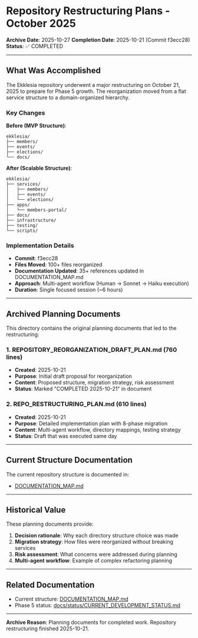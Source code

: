 # Repository Restructuring Plans - October 2025

**Archive Date**: 2025-10-27
**Completion Date**: 2025-10-21 (Commit f3ecc28)
**Status**: ✅ COMPLETED

---

## What Was Accomplished

The Ekklesia repository underwent a major restructuring on October 21, 2025 to prepare for Phase 5 growth. The reorganization moved from a flat service structure to a domain-organized hierarchy.

### Key Changes

**Before (MVP Structure)**:
```
ekklesia/
├── members/
├── events/
├── elections/
└── docs/
```

**After (Scalable Structure)**:
```
ekklesia/
├── services/
│   ├── members/
│   ├── events/
│   └── elections/
├── apps/
│   └── members-portal/
├── docs/
├── infrastructure/
├── testing/
└── scripts/
```

### Implementation Details

- **Commit**: f3ecc28
- **Files Moved**: 100+ files reorganized
- **Documentation Updated**: 35+ references updated in DOCUMENTATION_MAP.md
- **Approach**: Multi-agent workflow (Human → Sonnet → Haiku execution)
- **Duration**: Single focused session (~6 hours)

---

## Archived Planning Documents

This directory contains the original planning documents that led to the restructuring:

### 1. REPOSITORY_REORGANIZATION_DRAFT_PLAN.md (760 lines)
- **Created**: 2025-10-21
- **Purpose**: Initial draft proposal for reorganization
- **Content**: Proposed structure, migration strategy, risk assessment
- **Status**: Marked "COMPLETED 2025-10-21" in document

### 2. REPO_RESTRUCTURING_PLAN.md (610 lines)
- **Created**: 2025-10-21
- **Purpose**: Detailed implementation plan with 8-phase migration
- **Content**: Multi-agent workflow, directory mappings, testing strategy
- **Status**: Draft that was executed same day

---

## Current Structure Documentation

The current repository structure is documented in:
- [DOCUMENTATION_MAP.md](../../../DOCUMENTATION_MAP.md#-repository-structure)

---

## Historical Value

These planning documents provide:
1. **Decision rationale**: Why each directory structure choice was made
2. **Migration strategy**: How files were reorganized without breaking services
3. **Risk assessment**: What concerns were addressed during planning
4. **Multi-agent workflow**: Example of complex refactoring planning

---

## Related Documentation

- Current structure: [DOCUMENTATION_MAP.md](../../../DOCUMENTATION_MAP.md)
- Phase 5 status: [docs/status/CURRENT_DEVELOPMENT_STATUS.md](../../../docs/status/CURRENT_DEVELOPMENT_STATUS.md)

---

**Archive Reason**: Planning documents for completed work. Repository restructuring finished 2025-10-21.

